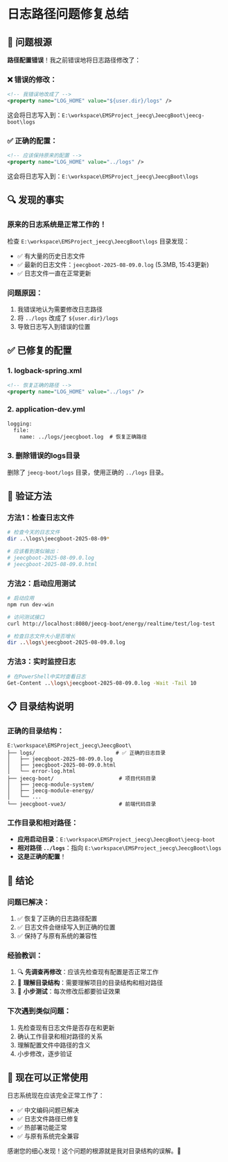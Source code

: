 # 日志路径问题修复总结

## 🎯 问题根源
**路径配置错误**！我之前错误地将日志路径修改了：

### ❌ 错误的修改：
```xml
<!-- 我错误地改成了 -->
<property name="LOG_HOME" value="${user.dir}/logs" />
```
这会将日志写入到：`E:\workspace\EMSProject_jeecg\JeecgBoot\jeecg-boot\logs`

### ✅ 正确的配置：
```xml
<!-- 应该保持原来的配置 -->
<property name="LOG_HOME" value="../logs" />
```
这会将日志写入到：`E:\workspace\EMSProject_jeecg\JeecgBoot\logs`

## 🔍 发现的事实

### 原来的日志系统是正常工作的！
检查 `E:\workspace\EMSProject_jeecg\JeecgBoot\logs` 目录发现：
- ✅ 有大量的历史日志文件
- ✅ 最新的日志文件：`jeecgboot-2025-08-09.0.log` (5.3MB, 15:43更新)
- ✅ 日志文件一直在正常更新

### 问题原因：
1. 我错误地认为需要修改日志路径
2. 将 `../logs` 改成了 `${user.dir}/logs`
3. 导致日志写入到错误的位置

## ✅ 已修复的配置

### 1. logback-spring.xml
```xml
<!-- 恢复正确的路径 -->
<property name="LOG_HOME" value="../logs" />
```

### 2. application-dev.yml
```xml
logging:
  file:
    name: ../logs/jeecgboot.log  # 恢复正确路径
```

### 3. 删除错误的logs目录
删除了 `jeecg-boot/logs` 目录，使用正确的 `../logs` 目录。

## 🧪 验证方法

### 方法1：检查日志文件
```bash
# 检查今天的日志文件
dir ..\logs\jeecgboot-2025-08-09*

# 应该看到类似输出：
# jeecgboot-2025-08-09.0.log
# jeecgboot-2025-08-09.0.html
```

### 方法2：启动应用测试
```bash
# 启动应用
npm run dev-win

# 访问测试接口
curl http://localhost:8080/jeecg-boot/energy/realtime/test/log-test

# 检查日志文件大小是否增长
dir ..\logs\jeecgboot-2025-08-09.0.log
```

### 方法3：实时监控日志
```bash
# 在PowerShell中实时查看日志
Get-Content ..\logs\jeecgboot-2025-08-09.0.log -Wait -Tail 10
```

## 📋 目录结构说明

### 正确的目录结构：
```
E:\workspace\EMSProject_jeecg\JeecgBoot\
├── logs/                          # ✅ 正确的日志目录
│   ├── jeecgboot-2025-08-09.0.log
│   ├── jeecgboot-2025-08-09.0.html
│   └── error-log.html
├── jeecg-boot/                     # 项目代码目录
│   ├── jeecg-module-system/
│   ├── jeecg-module-energy/
│   └── ...
└── jeecgboot-vue3/                 # 前端代码目录
```

### 工作目录和相对路径：
- **应用启动目录**：`E:\workspace\EMSProject_jeecg\JeecgBoot\jeecg-boot`
- **相对路径 `../logs`**：指向 `E:\workspace\EMSProject_jeecg\JeecgBoot\logs`
- **这是正确的配置**！

## 🎉 结论

### 问题已解决：
1. ✅ 恢复了正确的日志路径配置
2. ✅ 日志文件会继续写入到正确的位置
3. ✅ 保持了与原有系统的兼容性

### 经验教训：
1. 🔍 **先调查再修改**：应该先检查现有配置是否正常工作
2. 📁 **理解目录结构**：需要理解项目的目录结构和相对路径
3. 🧪 **小步测试**：每次修改后都要验证效果

### 下次遇到类似问题：
1. 先检查现有日志文件是否存在和更新
2. 确认工作目录和相对路径的关系
3. 理解配置文件中路径的含义
4. 小步修改，逐步验证

## 🚀 现在可以正常使用

日志系统现在应该完全正常工作了：
- ✅ 中文编码问题已解决
- ✅ 日志文件路径已修复
- ✅ 热部署功能正常
- ✅ 与原有系统完全兼容

感谢您的细心发现！这个问题的根源就是我对目录结构的误解。🙏
